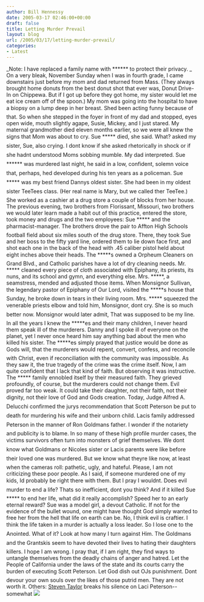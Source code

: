 ```yaml
---
author: Bill Hennessy
date: 2005-03-17 02:46:00+00:00
draft: false
title: Letting Murder Prevail
layout: blog
url: /2005/03/17/letting-murder-prevail/
categories:
- Latest
---
```


_Note: I have replaced a family name with ****** to protect their privacy. _
On a very bleak, November Sunday when I was in fourth grade, I came downstairs just before my mom and dad returned from Mass. (They always brought home donuts from the best donut shot that ever was, Donut Drive-In on Chippewa. But if I got up before they got home, my sister would let me eat ice cream off of the spoon.)
My mom was going into the hospital to have a biopsy on a lump deep in her breast. Shed been acting funny because of that. So when she stepped in the foyer in front of my dad and stopped, eyes open wide, mouth slightly agape, Susie, Mickey, and I just stared. My maternal grandmother died eleven months earlier, so we were all knew the signs that Mom was about to cry.
Sue ***** died, she said. 
What? asked my sister, Sue, also crying. I dont know if she asked rhetorically in shock or if she hadnt understood Moms sobbing mumble. My dad interpreted.
Sue ****** was murdered last night, he said in a low, confident, solemn voice that, perhaps, hed developed during his ten years as a policeman.
Sue ***** was my best friend Dannys oldest sister. She had been in my oldest sister TeeTees class. (Her real name is Mary, but we called ther TeeTee.) She worked as a cashier at a drug store a couple of blocks from her house. The previous evening, two brothers from Florissant, Missouri, two brothers we would later learn made a habit out of this practice, entered the store, took money and drugs and the two employees: Sue ***** and the pharmacist-manager.
The brothers drove the pair to Affton High Schools football field about six miles south of the drug store. There, they took Sue and her boss to the fifty yard line, ordered them to lie down face first, and shot each one in the back of the head with .45 caliber pistol held about eight inches above their heads. 
The *****s owned a Orpheum Cleaners on Grand Blvd., and Catholic parishes have a lot of dry cleaning needs. Mr. ***** cleaned every piece of cloth associated with Epiphany, its priests, its nuns, and its school and gymn, and everything else. Mrs. *****, a seamstress, mended and adjusted those items. When Monsignor Sullivan, the legendary pastor of Epiphany of Our Lord, visited the *****s house that Sunday, he broke down in tears in their living room.
Mrs. ***** squeezed the venerable priests elbow and told him, Monsignor, dont cry. She is so much better now.
Monsignor would later admit, That was supposed to be my line. 
In all the years I knew the *****es and their many children, I never heard them speak ill of the murderers. Danny and I spoke ill of everyone on the planet, yet I never once heard him say anything bad about the men who killed his sister. The *****es simply prayed that justice would be done as Gods will, that the murderers would repent, convert, confess, and reconcile with Christ, even if reconciliation with the community was impossible. As they saw it, the true tragedy of the crime was the crime itself.
Now, I am quite confident that I lack that kind of faith. But observing it was instructive. The ***** family ennobled itself by their measured faith. They grieved profoundly, of course, but the murderers could not change them. Evil proved far too weak. It could take their daughter, not their faith, not their dignity, not their love of God and Gods creation.
Today, Judge Alfred A. Delucchi confirmed the jurys recommendation that Scott Peterson be put to death for murdering his wife and their unborn child. Lacis family addressed Peterson in the manner of Ron Goldmans father. 
I wonder if the notariety and publicity is to blame. In so many of these high profile murder cases, the victims survivors often turn into monsters of grief themselves. We dont know what Goldmans or Nicoles sister or Lacis parents were like before their loved one was murdered. But we know what theyre like now, at least when the cameras roll: pathetic, ugly, and hateful.
Please, I am not criticizing these poor people. As I said, if someone murdered one of my kids, Id probably be right there with them. But I pray I wouldnt. 
Does evil murder to end a life? Thats so inefficient, dont you think? And if it killed Sue ***** to end her life, what did it really accomplish? Speed her to an early eternal reward? Sue was a model girl, a devout Catholic. If not for the evidence of the bullet wound, one might have thought God simply wanted to free her from the hell that life on earth can be. 
No, I think evil is craftier. I think the life taken in a murder is actually a loss leader. So I lose one to the Anointed. What of it? Look at how many I turn against Him. 
The Goldmans and the Grantskis seem to have devoted their lives to hating their daughters killers. I hope I am wrong. I pray that, if I am right, they find ways to untangle themselves from the deadly chains of anger and hatred. Let the People of California under the laws of the state and its courts carry the burden of executing Scott Peterson. Let God dish out OJs punishment. Dont devour your own souls over the likes of those putrid men. They are not worth it.
Others:
[Steven Taylor](https://www.poliblogger.com/index.php?cat=26) breaks his silence on Laci Peterson--somewhat
![](https://blog.billhennessy.com/aggbug.aspx?PostID=1384)

